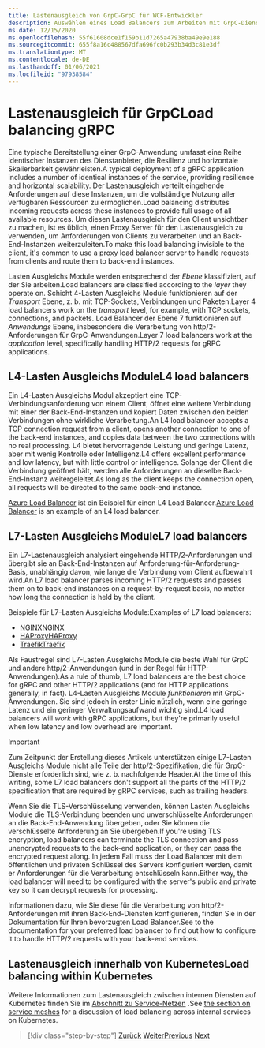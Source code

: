 ```yaml
---
title: Lastenausgleich von GrpC-GrpC für WCF-Entwickler
description: Auswählen eines Load Balancers zum Arbeiten mit GrpC-Diensten.
ms.date: 12/15/2020
ms.openlocfilehash: 55f61608dce1f159b11d7265a47938ba49e9e188
ms.sourcegitcommit: 655f8a16c488567dfa696fc0b293b34d3c81e3df
ms.translationtype: MT
ms.contentlocale: de-DE
ms.lasthandoff: 01/06/2021
ms.locfileid: "97938584"
---
```

# <a name="load-balancing-grpc"></a><span data-ttu-id="bb2d4-103">Lastenausgleich für GrpC</span><span class="sxs-lookup"><span data-stu-id="bb2d4-103">Load balancing gRPC</span></span>

<span data-ttu-id="bb2d4-104">Eine typische Bereitstellung einer GrpC-Anwendung umfasst eine Reihe identischer Instanzen des Dienstanbieter, die Resilienz und horizontale Skalierbarkeit gewährleisten.</span><span class="sxs-lookup"><span data-stu-id="bb2d4-104">A typical deployment of a gRPC application includes a number of identical instances of the service, providing resilience and horizontal scalability.</span></span> <span data-ttu-id="bb2d4-105">Der Lastenausgleich verteilt eingehende Anforderungen auf diese Instanzen, um die vollständige Nutzung aller verfügbaren Ressourcen zu ermöglichen.</span><span class="sxs-lookup"><span data-stu-id="bb2d4-105">Load balancing distributes incoming requests across these instances to provide full usage of all available resources.</span></span> <span data-ttu-id="bb2d4-106">Um diesen Lastenausgleich für den Client unsichtbar zu machen, ist es üblich, einen Proxy Server für den Lastenausgleich zu verwenden, um Anforderungen von Clients zu verarbeiten und an Back-End-Instanzen weiterzuleiten.</span><span class="sxs-lookup"><span data-stu-id="bb2d4-106">To make this load balancing invisible to the client, it's common to use a proxy load balancer server to handle requests from clients and route them to back-end instances.</span></span>

<span data-ttu-id="bb2d4-107">Lasten Ausgleichs Module werden entsprechend der *Ebene* klassifiziert, auf der Sie arbeiten.</span><span class="sxs-lookup"><span data-stu-id="bb2d4-107">Load balancers are classified according to the *layer* they operate on.</span></span> <span data-ttu-id="bb2d4-108">Schicht 4-Lasten Ausgleichs Module funktionieren auf der *Transport* Ebene, z. b. mit TCP-Sockets, Verbindungen und Paketen.</span><span class="sxs-lookup"><span data-stu-id="bb2d4-108">Layer 4 load balancers work on the *transport* level, for example, with TCP sockets, connections, and packets.</span></span> <span data-ttu-id="bb2d4-109">Load Balancer der Ebene 7 funktionieren auf *Anwendungs* Ebene, insbesondere die Verarbeitung von http/2-Anforderungen für GrpC-Anwendungen.</span><span class="sxs-lookup"><span data-stu-id="bb2d4-109">Layer 7 load balancers work at the *application* level, specifically handling HTTP/2 requests for gRPC applications.</span></span>

## <a name="l4-load-balancers"></a><span data-ttu-id="bb2d4-110">L4-Lasten Ausgleichs Module</span><span class="sxs-lookup"><span data-stu-id="bb2d4-110">L4 load balancers</span></span>

<span data-ttu-id="bb2d4-111">Ein L4-Lasten Ausgleichs Modul akzeptiert eine TCP-Verbindungsanforderung von einem Client, öffnet eine weitere Verbindung mit einer der Back-End-Instanzen und kopiert Daten zwischen den beiden Verbindungen ohne wirkliche Verarbeitung.</span><span class="sxs-lookup"><span data-stu-id="bb2d4-111">An L4 load balancer accepts a TCP connection request from a client, opens another connection to one of the back-end instances, and copies data between the two connections with no real processing.</span></span> <span data-ttu-id="bb2d4-112">L4 bietet hervorragende Leistung und geringe Latenz, aber mit wenig Kontrolle oder Intelligenz.</span><span class="sxs-lookup"><span data-stu-id="bb2d4-112">L4 offers excellent performance and low latency, but with little control or intelligence.</span></span> <span data-ttu-id="bb2d4-113">Solange der Client die Verbindung geöffnet hält, werden alle Anforderungen an dieselbe Back-End-Instanz weitergeleitet.</span><span class="sxs-lookup"><span data-stu-id="bb2d4-113">As long as the client keeps the connection open, all requests will be directed to the same back-end instance.</span></span>

 <span data-ttu-id="bb2d4-114">[Azure Load Balancer](https://azure.microsoft.com/services/load-balancer/) ist ein Beispiel für einen L4 Load Balancer.</span><span class="sxs-lookup"><span data-stu-id="bb2d4-114">[Azure Load Balancer](https://azure.microsoft.com/services/load-balancer/) is an example of an L4 load balancer.</span></span>

## <a name="l7-load-balancers"></a><span data-ttu-id="bb2d4-115">L7-Lasten Ausgleichs Module</span><span class="sxs-lookup"><span data-stu-id="bb2d4-115">L7 load balancers</span></span>

<span data-ttu-id="bb2d4-116">Ein L7-Lastenausgleich analysiert eingehende HTTP/2-Anforderungen und übergibt sie an Back-End-Instanzen auf Anforderung-für-Anforderung-Basis, unabhängig davon, wie lange die Verbindung vom Client aufbewahrt wird.</span><span class="sxs-lookup"><span data-stu-id="bb2d4-116">An L7 load balancer parses incoming HTTP/2 requests and passes them on to back-end instances on a request-by-request basis, no matter how long the connection is held by the client.</span></span>

<span data-ttu-id="bb2d4-117">Beispiele für L7-Lasten Ausgleichs Module:</span><span class="sxs-lookup"><span data-stu-id="bb2d4-117">Examples of L7 load balancers:</span></span>

- [<span data-ttu-id="bb2d4-118">NGINX</span><span class="sxs-lookup"><span data-stu-id="bb2d4-118">NGINX</span></span>](https://www.nginx.com/)
- [<span data-ttu-id="bb2d4-119">HAProxy</span><span class="sxs-lookup"><span data-stu-id="bb2d4-119">HAProxy</span></span>](https://www.haproxy.com/)
- [<span data-ttu-id="bb2d4-120">Traefik</span><span class="sxs-lookup"><span data-stu-id="bb2d4-120">Traefik</span></span>](https://traefik.io/)

<span data-ttu-id="bb2d4-121">Als Faustregel sind L7-Lasten Ausgleichs Module die beste Wahl für GrpC und andere http/2-Anwendungen (und in der Regel für HTTP-Anwendungen).</span><span class="sxs-lookup"><span data-stu-id="bb2d4-121">As a rule of thumb, L7 load balancers are the best choice for gRPC and other HTTP/2 applications (and for HTTP applications generally, in fact).</span></span> <span data-ttu-id="bb2d4-122">L4-Lasten Ausgleichs Module *funktionieren* mit GrpC-Anwendungen. Sie sind jedoch in erster Linie nützlich, wenn eine geringe Latenz und ein geringer Verwaltungsaufwand wichtig sind.</span><span class="sxs-lookup"><span data-stu-id="bb2d4-122">L4 load balancers will *work* with gRPC applications, but they're primarily useful when low latency and low overhead are important.</span></span>

> [!IMPORTANT]
> <span data-ttu-id="bb2d4-123">Zum Zeitpunkt der Erstellung dieses Artikels unterstützen einige L7-Lasten Ausgleichs Module nicht alle Teile der http/2-Spezifikation, die für GrpC-Dienste erforderlich sind, wie z. b. nachfolgende Header.</span><span class="sxs-lookup"><span data-stu-id="bb2d4-123">At the time of this writing, some L7 load balancers don't support all the parts of the HTTP/2 specification that are required by gRPC services, such as trailing headers.</span></span>

<span data-ttu-id="bb2d4-124">Wenn Sie die TLS-Verschlüsselung verwenden, können Lasten Ausgleichs Module die TLS-Verbindung beenden und unverschlüsselte Anforderungen an die Back-End-Anwendung übergeben, oder Sie können die verschlüsselte Anforderung an Sie übergeben.</span><span class="sxs-lookup"><span data-stu-id="bb2d4-124">If you're using TLS encryption, load balancers can terminate the TLS connection and pass unencrypted requests to the back-end application, or they can pass the encrypted request along.</span></span> <span data-ttu-id="bb2d4-125">In jedem Fall muss der Load Balancer mit dem öffentlichen und privaten Schlüssel des Servers konfiguriert werden, damit er Anforderungen für die Verarbeitung entschlüsseln kann.</span><span class="sxs-lookup"><span data-stu-id="bb2d4-125">Either way, the load balancer will need to be configured with the server's public and private key so it can decrypt requests for processing.</span></span>

<span data-ttu-id="bb2d4-126">Informationen dazu, wie Sie diese für die Verarbeitung von http/2-Anforderungen mit ihren Back-End-Diensten konfigurieren, finden Sie in der Dokumentation für Ihren bevorzugten Load Balancer.</span><span class="sxs-lookup"><span data-stu-id="bb2d4-126">See to the documentation for your preferred load balancer to find out how to configure it to handle HTTP/2 requests with your back-end services.</span></span>

## <a name="load-balancing-within-kubernetes"></a><span data-ttu-id="bb2d4-127">Lastenausgleich innerhalb von Kubernetes</span><span class="sxs-lookup"><span data-stu-id="bb2d4-127">Load balancing within Kubernetes</span></span>

<span data-ttu-id="bb2d4-128">Weitere Informationen zum Lastenausgleich zwischen internen Diensten auf Kubernetes finden Sie im [Abschnitt zu Service-Netzen](service-mesh.md) .</span><span class="sxs-lookup"><span data-stu-id="bb2d4-128">See [the section on service meshes](service-mesh.md) for a discussion of load balancing across internal services on Kubernetes.</span></span>

>[!div class="step-by-step"]
><span data-ttu-id="bb2d4-129">[Zurück](service-mesh.md)
>[Weiter](application-performance-management.md)</span><span class="sxs-lookup"><span data-stu-id="bb2d4-129">[Previous](service-mesh.md)
[Next](application-performance-management.md)</span></span>
